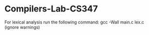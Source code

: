 # Compilers-Lab-CS347

For lexical analysis run the following command: gcc -Wall main.c lex.c (ignore warnings)
